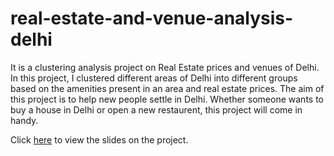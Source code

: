 # real-estate-and-venue-analysis-delhi
It is a clustering analysis project on Real Estate prices and venues of Delhi. In this project, I clustered different areas of Delhi into different groups based on the amenities present in an area and real estate prices. The aim of this project is to help new people settle in Delhi. Whether someone wants to buy a house in Delhi or open a new restaurent, this project will come in handy.

Click [here](https://slides.com/abhishek-shrm/real-estate-and-venues-analysis-delhi/fullscreen) to view the slides on the project.
